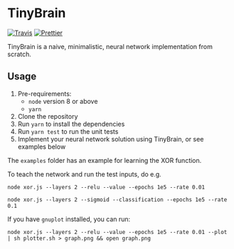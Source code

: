# TinyBrain

[![Travis](https://img.shields.io/travis/Walther/tinybrain.svg?style=flat-square)](https://travis-ci.org/Walther/tinybrain)
[![Prettier](https://img.shields.io/badge/code_style-prettier-ff69b4.svg?style=flat-square)](https://github.com/prettier/prettier)

TinyBrain is a naive, minimalistic, neural network implementation from scratch.

## Usage

1. Pre-requirements:
   * `node` version 8 or above
   * `yarn`
1. Clone the repository
1. Run `yarn` to install the dependencies
1. Run `yarn test` to run the unit tests
1. Implement your neural network solution using TinyBrain, or see examples below

The `examples` folder has an example for learning the XOR function.

To teach the network and run the test inputs, do e.g.

```
node xor.js --layers 2 --relu --value --epochs 1e5 --rate 0.01
```

```
node xor.js --layers 2 --sigmoid --classification --epochs 1e5 --rate 0.1
```

If you have `gnuplot` installed, you can run:

```
node xor.js --layers 2 --relu --value --epochs 1e5 --rate 0.01 --plot | sh plotter.sh > graph.png && open graph.png
```
